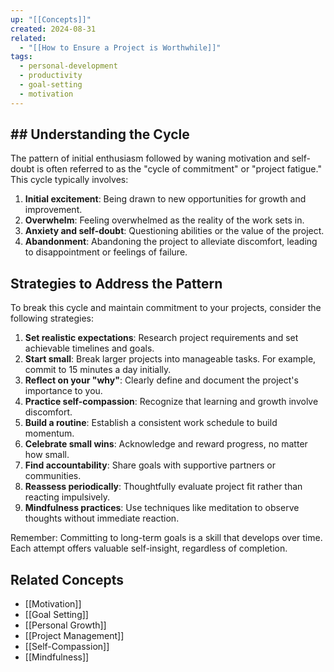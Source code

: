 ```yaml
---
up: "[[Concepts]]"
created: 2024-08-31
related:
  - "[[How to Ensure a Project is Worthwhile]]"
tags:
  - personal-development
  - productivity
  - goal-setting
  - motivation
---
```


## ## Understanding the Cycle

The pattern of initial enthusiasm followed by waning motivation and self-doubt is often referred to as the "cycle of commitment" or "project fatigue." This cycle typically involves:

1. **Initial excitement**: Being drawn to new opportunities for growth and improvement.
2. **Overwhelm**: Feeling overwhelmed as the reality of the work sets in.
3. **Anxiety and self-doubt**: Questioning abilities or the value of the project.
4. **Abandonment**: Abandoning the project to alleviate discomfort, leading to disappointment or feelings of failure.

## Strategies to Address the Pattern

To break this cycle and maintain commitment to your projects, consider the following strategies:

1. **Set realistic expectations**: Research project requirements and set achievable timelines and goals.
2. **Start small**: Break larger projects into manageable tasks. For example, commit to 15 minutes a day initially.
3. **Reflect on your "why"**: Clearly define and document the project's importance to you.
4. **Practice self-compassion**: Recognize that learning and growth involve discomfort.
5. **Build a routine**: Establish a consistent work schedule to build momentum.
6. **Celebrate small wins**: Acknowledge and reward progress, no matter how small.
7. **Find accountability**: Share goals with supportive partners or communities.
8. **Reassess periodically**: Thoughtfully evaluate project fit rather than reacting impulsively.
9. **Mindfulness practices**: Use techniques like meditation to observe thoughts without immediate reaction.

Remember: Committing to long-term goals is a skill that develops over time. Each attempt offers valuable self-insight, regardless of completion.

## Related Concepts

- [[Motivation]]
- [[Goal Setting]]
- [[Personal Growth]]
- [[Project Management]]
- [[Self-Compassion]]
- [[Mindfulness]]